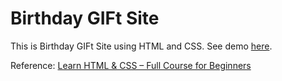 # Birthday GIFt Site
This is Birthday GIFt Site using HTML and CSS. See demo [here](https://nanashi0it.github.io/birthday_gift_site/).

Reference: [Learn HTML & CSS – Full Course for Beginners](https://www.youtube.com/watch?v=a_iQb1lnAEQ&t=8429s)